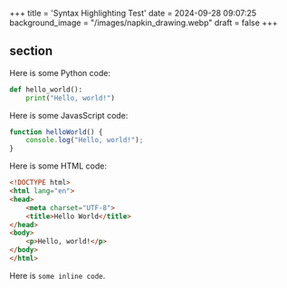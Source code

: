+++
title = 'Syntax Highlighting Test'
date = 2024-09-28 09:07:25
background_image = "/images/napkin_drawing.webp"
draft = false
+++

## section

Here is some Python code:

```python
def hello_world():
    print("Hello, world!")
```

Here is some JavasScript code:

```js
function helloWorld() {
    console.log("Hello, world!");
}
```

Here is some HTML code:

```html
<!DOCTYPE html>
<html lang="en">
<head>
    <meta charset="UTF-8">
    <title>Hello World</title>
</head>
<body>
    <p>Hello, world!</p>
</body>
</html>
```

Here is `some inline code`.
